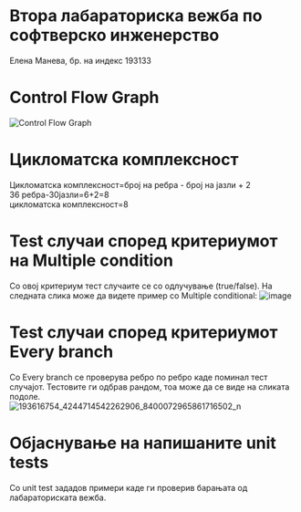 # Втора лабараториска вежба по софтверско инженерство
 Елена Манева, бр. на индекс 193133
# Control Flow Graph
 
 ![Control Flow Graph](https://user-images.githubusercontent.com/80982916/120228300-21c7a580-c24b-11eb-948a-7a26877b57f7.png)

# Цикломатска комплексност
Цикломатска комплексност=број на ребра - број на јазли + 2  
36 ребра-30јазли=6+2=8  
цикломатска комплексност=8
# Test случаи според критериумот на Multiple condition   
Со овој критериум тест случаите се со одлучување (true/false). На следната слика може да видете пример со Multiple conditional:
![image](https://user-images.githubusercontent.com/80982916/120229763-1b86f880-c24e-11eb-86a1-75b07a1f5cd3.png)
# Test случаи според критериумот Every branch  
Со Every branch се проверува ребро по ребро каде поминал тест случајот. Тестовите ги одбрав рандом, тоа може да се виде на сликата подоле.  
![193616754_4244714542262906_8400072965861716502_n](https://user-images.githubusercontent.com/80982916/120231131-095a8980-c251-11eb-80ed-202513af5957.jpg)  
# Објаснување на напишаните unit tests
Со unit test зададов примери каде ги проверив барањата од лабараториската вежба.
